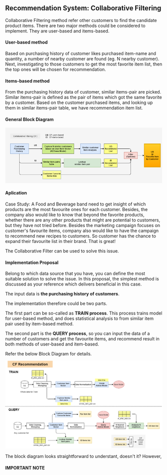## Recommendation System: Collaborative Filtering

Collaborative Filtering method refer other customers to find the candidate product items.
There are two major methods could be considered to implement. They are user-based and items-based.

#### User-based method

Based on purchasing history of customer likes purchased item-name and quantity, a number of nearby customer are found (eg. N nearby customer). Next, investigating to those customers to get the most favorite item list, then the top ones will be chosen for recommendation.

#### Items-based method

From the purchasing history data of customer, similar items-pair are picked. Similar items-pair is defined as the pair of items which got the same favorite by a customer.
Based on the customer purchased items, and looking up them in similar items-pair table, we have recommendation item list.

#### General Block Diagram

![alt text](https://github.com/carfirst125/portfolio/blob/main/collaborative_recommendation_system/hlc_cfubib_c360_BlockDiagram.png?raw=true)

#### Aplication

Case Study: A Food and Beverage band need to get insight of which products are the most favourite ones for each customer. Besides, the company also would like to know that beyond the favorite products, whether there are any other products that might are potential to customers, but they have not tried before. Besides the marketing campaign focuses on customer's favourite items, company also would like to have the campaign to recommend new recipes to customers. So customer has the chance to expand their favourite list in their brand. That is great! 

The Collaborative Filter can be used to solve this issue.

#### Implementation Proposal

Belong to which data source that you have, you can define the most suitable solution to solve the issue. 
In this proposal, the simplest method is discussed as your reference which delivers beneficial in this case.

The input data is **the purchasing history of customers**.

The implementation therefore could be two parts. 

The first part can be so-called as **TRAIN process**. This process trains model for user-based method, and does statistical analysis to from similar item pair used by item-based method.

The second part is the **QUERY process**, so you can input the data of a number of customers and get the favourite items, and recommend result in both methods of user-based and item-based.

Refer the below Block Diagram for details.

![alt text](https://github.com/carfirst125/portfolio/blob/main/collaborative_recommendation_system/hlc_cfubib_c360_BlockDiagramDetails.png?raw=true)

The block diagram looks straightforward to understant, doesn't it? However, 

#### IMPORTANT NOTE


